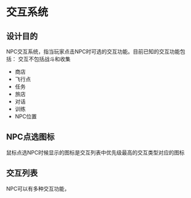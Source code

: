 # 交互系统

## 设计目的

NPC交互系统，指当玩家点击NPC时可选的交互功能。目前已知的交互功能包括：
交互不包括战斗和收集

- 商店
- 飞行点
- 任务
- 旅店
- 对话
- 训练
- NPC位置

## NPC点选图标

鼠标点选NPC时候显示的图标是交互列表中优先级最高的交互类型对应的图标

## 交互列表

NPC可以有多种交互功能，